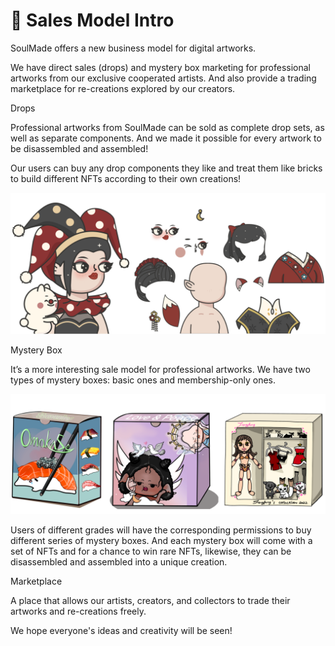 # 🧩 Sales Model Intro

SoulMade offers a new business model for digital artworks.&#x20;

We have direct sales (drops) and mystery box marketing for professional artworks from our exclusive cooperated artists. And also provide a trading marketplace for re-creations explored by our creators.



Drops

Professional artworks from SoulMade can be sold as complete drop sets, as well as separate components. And we made it possible for every artwork to be disassembled and assembled!

Our users can buy any drop components they like and treat them like bricks to build different NFTs according to their own creations!

![](<.gitbook/assets/image (1) (1).png>)



Mystery Box

It’s a more interesting sale model for professional artworks. We have two types of mystery boxes: basic ones and membership-only ones.

![](.gitbook/assets/image.png)

Users of different grades will have the corresponding permissions to buy different series of mystery boxes. And each mystery box will come with a set of NFTs and for a chance to win rare NFTs, likewise, they can be disassembled and assembled into a unique creation.



Marketplace&#x20;

A place that allows our artists, creators, and collectors to trade their artworks and re-creations freely.&#x20;

We hope everyone's ideas and creativity will be seen!
